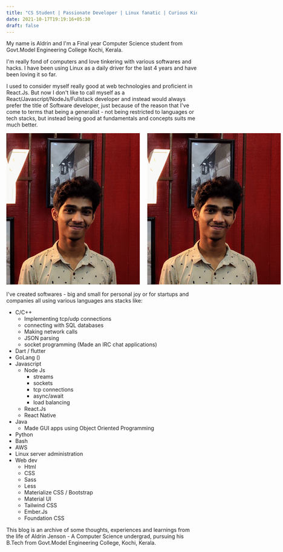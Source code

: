 ```yaml
---
title: "CS Student | Passionate Developer | Linux fanatic | Curious Kid"
date: 2021-10-17T19:19:16+05:30
draft: false
---
```


My name is Aldrin and I'm a Final year Computer Science student from Govt.Model Engineering College Kochi, Kerala.

I'm really fond of computers and love tinkering with various softwares and hacks.
I have been using Linux as a daily driver for the last 4 years and have been loving it so far.

I used to consider myself really good at web technologies and proficient in React.Js. But now I don't like to call myself as a React/Javascript/NodeJs/Fullstack developer and instead would always prefer the title of Software developer, just because of the reason that I've come to terms that being a generalist - not being restricted to languages or tech stacks, but instead being good at fundamentals and concepts suits me much better.

<div style="display:flex;">
  <img style="margin-right: 20px" src="/images/me.jpg" height=400 alt="Aldrin Jenson">
  <img src="/images/me.jpg" height=400 alt="Aldrin Jenson">
</div>

<br/>
I've created softwares - big and small for personal joy or for startups and companies all using various languages ans stacks like:

- C/C++
  - Implementing tcp/udp connections
  - connecting with SQL databases
  - Making network calls
  - JSON parsing
  - socket programming (Made an IRC chat applications)
- Dart / flutter
- GoLang ()
- Javascript
  - Node Js
    - streams
    - sockets
    - tcp connections
    - async/await
    - load balancing
  - React.Js
  - React Native
- Java
  - Made GUI apps using Object Oriented Programming
- Python
- Bash
- AWS
- Linux server administration
- Web dev
  - Html
  - CSS
  - Sass
  - Less
  - Materialize CSS / Bootstrap
  - Material UI
  - Tailwind CSS
  - Ember.Js
  - Foundation CSS

This blog is an archive of some thoughts, experiences and learnings from the life of Aldrin Jenson - A Computer Science undergrad, pursuing his B.Tech from Govt.Model Engineering College, Kochi, Kerala.
